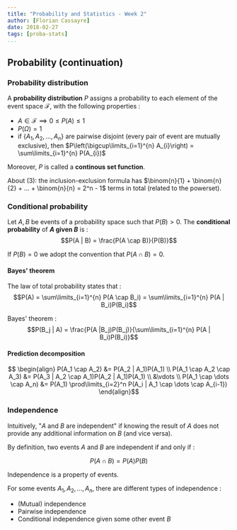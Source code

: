 ```yaml
---
title: "Probability and Statistics - Week 2"
author: [Florian Cassayre]
date: 2018-02-27
tags: [proba-stats]
...
```


## Probability (continuation)

### Probability distribution

A **probability distribution** $P$ assigns a probability to each element of the event space $\mathcal{F}$, with the following properties :

- $A \in \mathcal{F} \implies 0 \leq P(A) \leq 1$
- $P(\Omega) = 1$
- if $\{A_1, A_2, ..., A_n\}$ are pairwise disjoint (every pair of event are mutually exclusive), then $P\left(\bigcup\limits_{i=1}^{n} A_{i}\right) = \sum\limits_{i=1}^{n} P(A_{i})$

Moreover, $P$ is called a **continous set function**.

About $(3)$: the inclusion-exclusion formula has $\binom{n}{1} + \binom{n}{2} + ... + \binom{n}{n} = 2^n - 1$ terms in total (related to the powerset).

### Conditional probability

Let $A, B$ be events of a probability space such that $P(B) > 0$. The **conditional probability** of **$A$ given $B$** is :
$$P(A | B) = \frac{P(A \cap B)}{P(B)}$$

If $P(B) = 0$ we adopt the convention that $P(A \cap B) = 0$.

#### Bayes' theorem

The law of total probability states that :
$$P(A) = \sum\limits_{i=1}^{n} P(A \cap B_i) = \sum\limits_{i=1}^{n} P(A | B_i)P(B_i)$$

Bayes' theorem :
$$P(B_j | A) = \frac{P(A |B_j)P(B_j)}{\sum\limits_{i=1}^{n} P(A | B_i)P(B_i)}$$

#### Prediction decomposition
$$
\begin{align}
P(A_1 \cap A_2) &= P(A_2 | A_1)P(A_1) \\
P(A_1 \cap A_2 \cap A_3) &= P(A_3 | A_2 \cap A_1)P(A_2 | A_1)P(A_1) \\
&\vdots \\
P(A_1 \cap \dots \cap A_n) &= P(A_1) \prod\limits_{i=2}^n P(A_i | A_1 \cap \dots \cap A_{i-1})
\end{align}$$

### Independence

Intuitively, "$A$ and $B$ are independent" if knowing the result of $A$ does not provide any additional information on $B$ (and vice versa).

By definition, two events $A$ and $B$ are independent if and only if :

$$P(A \cap B) = P(A)P(B)$$

Independence is a property of events.

For some events  $A_1, A_2, ..., A_n$, there are different types of independence :

- (Mutual) independence
- Pairwise independence
- Conditional independence given some other event $B$
